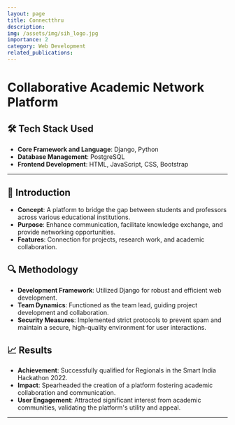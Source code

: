 ```yaml
---
layout: page
title: Connectthru
description:
img: /assets/img/sih_logo.jpg
importance: 2
category: Web Development
related_publications:
---
```


# Collaborative Academic Network Platform

## 🛠️ Tech Stack Used

- **Core Framework and Language**: Django, Python
- **Database Management**: PostgreSQL
- **Frontend Development**: HTML, JavaScript, CSS, Bootstrap

---

## 📖 Introduction

- **Concept**: A platform to bridge the gap between students and professors across various educational institutions.
- **Purpose**: Enhance communication, facilitate knowledge exchange, and provide networking opportunities.
- **Features**: Connection for projects, research work, and academic collaboration.

## 🔍 Methodology

- **Development Framework**: Utilized Django for robust and efficient web development.
- **Team Dynamics**: Functioned as the team lead, guiding project development and collaboration.
- **Security Measures**: Implemented strict protocols to prevent spam and maintain a secure, high-quality environment for user interactions.

## 📈 Results

- **Achievement**: Successfully qualified for Regionals in the Smart India Hackathon 2022.
- **Impact**: Spearheaded the creation of a platform fostering academic collaboration and communication.
- **User Engagement**: Attracted significant interest from academic communities, validating the platform's utility and appeal.

<!-- ## 🖼️ Visualizations -->

---

